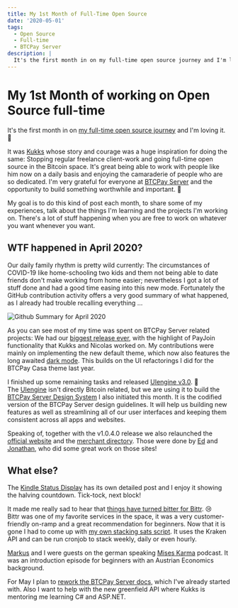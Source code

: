 ```yaml
---
title: My 1st Month of Full-Time Open Source
date: '2020-05-01'
tags:
  - Open Source
  - Full-time
  - BTCPay Server
description: |
  It's the first month in on my full-time open source journey and I'm loving it.
---
```

# My 1st Month of working on Open Source full-time

It's the first month in on [my full-time open source journey](https://twitter.com/DennisReimann/status/1212025650363666439) and I'm loving it. 🎉

It was [Kukks](https://twitter.com/MrKukks) whose story and courage was a huge inspiration for doing the same:
Stopping regular freelance client-work and going full-time open source in the Bitcoin space.
It's great being able to work with people like him now on a daily basis and enjoying the camaraderie of people who are so dedicated.
I'm very grateful for everyone at [BTCPay Server](https://btcpayserver.org) and the opportunity to build something worthwhile and important. 💚

My goal is to do this kind of post each month, to share some of my experiences, talk about the things I'm learning and the projects I'm working on.
There's a lot of stuff happening when you are free to work on whatever you want whenever you want.

## WTF happened in April 2020?

Our daily family rhythm is pretty wild currently:
The circumstances of COVID-19 like home-schooling two kids and them not being able to date friends don't make working from home easier;
nevertheless I got a lot of stuff done and had a good time easing into this new mode.
Fortunately the GitHub contribution activity offers a very good summary of what happened, as I already had trouble recalling everything …

![Github Summary for April 2020](/images/open-source-april-2020/github-summary-april-2020.png)

As you can see most of my time was spent on BTCPay Server related projects:
We had our [biggest release ever](https://blog.btcpayserver.org/btcpay-server-1-0-4-0/), with the highlight of PayJoin functionality that Kukks and Nicolas worked on.
My contributions were mainly on implementing the new default theme, which now also features the long awaited [dark mode](https://twitter.com/DennisReimann/status/1246860991700271105).
This builds on the UI refactorings I did for the BTCPay Casa theme last year.

I finished up some remaining tasks and released [UIengine v3.0](https://twitter.com/DennisReimann/status/1253626894752382981). 🎉
<br>
The [UIengine](https://uiengine.uix.space) isn't directly Bitcoin related, but we are using it to build the [BTCPay Server Design System](https://design.btcpayserver.org/) I also initiated this month.
It is the codified version of the BTCPay Server design guidelines.
It will help us building new features as well as streamlining all of our user interfaces and keeping them consistent across all apps and websites.

Speaking of, together with the v1.0.4.0 release we also relaunched the [official website](https://btcpayserver.org/) and the [merchant directory](https://directory.btcpayserver.org/).
Those were done by [Ed](https://twitter.com/vswee/) and [Jonathan](https://twitter.com/JonathanErlichL), who did some great work on those sites!

## What else?

The [Kindle Status Display](/kindle-status-display.html) has its own detailed post and I enjoy it showing the halving countdown.
Tick-tock, next block!

It made me really sad to hear that [things have turned bitter for Bittr](https://getbittr.com/press-releases/things-have-turned-bitter-for-bittr). 😢
<br>
Bittr was one of my favorite services in the space, it was a very customer-friendly on-ramp and a great recommendation for beginners.
Now that it is gone I had to come up with [my own stacking sats script](https://github.com/dennisreimann/stacking-sats-kraken).
It uses the Kraken API and can be run cronjob to stack weekly, daily or even hourly.

[Markus](https://twitter.com/MarkusTurm/) and I were guests on the german speaking [Mises Karma](https://miseskarma.de/podcast/episode-34-bitcoin-und-die-oesterreichische-schule-im-gespraech-mit-markus-und-dennis/) podcast.
It was an introduction episode for beginners with an Austrian Economics background.

For May I plan to [rework the BTCPay Server docs](https://github.com/btcpayserver/btcpayserver-doc/issues/495), which I've already started with.
Also I want to help with the new greenfield API where Kukks is mentoring me learning C# and ASP.NET.
